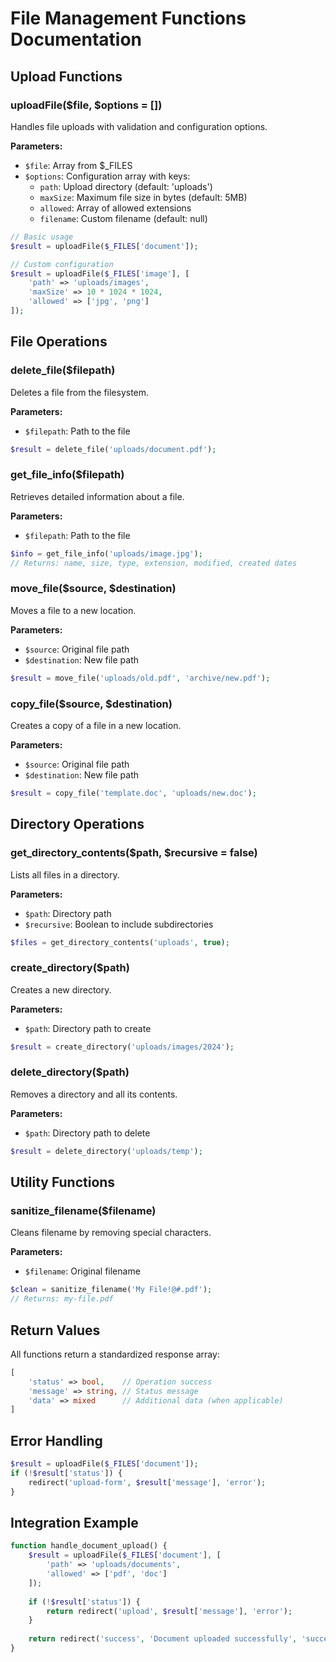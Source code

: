 # File Management Functions Documentation

## Upload Functions

### uploadFile($file, $options = [])
Handles file uploads with validation and configuration options.

**Parameters:**
- `$file`: Array from $_FILES
- `$options`: Configuration array with keys:
  - `path`: Upload directory (default: 'uploads')
  - `maxSize`: Maximum file size in bytes (default: 5MB)
  - `allowed`: Array of allowed extensions
  - `filename`: Custom filename (default: null)

```php
// Basic usage
$result = uploadFile($_FILES['document']);

// Custom configuration
$result = uploadFile($_FILES['image'], [
    'path' => 'uploads/images',
    'maxSize' => 10 * 1024 * 1024,
    'allowed' => ['jpg', 'png']
]);
```

## File Operations

### delete_file($filepath)
Deletes a file from the filesystem.

**Parameters:**
- `$filepath`: Path to the file

```php
$result = delete_file('uploads/document.pdf');
```

### get_file_info($filepath)
Retrieves detailed information about a file.

**Parameters:**
- `$filepath`: Path to the file

```php
$info = get_file_info('uploads/image.jpg');
// Returns: name, size, type, extension, modified, created dates
```

### move_file($source, $destination)
Moves a file to a new location.

**Parameters:**
- `$source`: Original file path
- `$destination`: New file path

```php
$result = move_file('uploads/old.pdf', 'archive/new.pdf');
```

### copy_file($source, $destination)
Creates a copy of a file in a new location.

**Parameters:**
- `$source`: Original file path
- `$destination`: New file path

```php
$result = copy_file('template.doc', 'uploads/new.doc');
```

## Directory Operations

### get_directory_contents($path, $recursive = false)
Lists all files in a directory.

**Parameters:**
- `$path`: Directory path
- `$recursive`: Boolean to include subdirectories

```php
$files = get_directory_contents('uploads', true);
```

### create_directory($path)
Creates a new directory.

**Parameters:**
- `$path`: Directory path to create

```php
$result = create_directory('uploads/images/2024');
```

### delete_directory($path)
Removes a directory and all its contents.

**Parameters:**
- `$path`: Directory path to delete

```php
$result = delete_directory('uploads/temp');
```

## Utility Functions

### sanitize_filename($filename)
Cleans filename by removing special characters.

**Parameters:**
- `$filename`: Original filename

```php
$clean = sanitize_filename('My File!@#.pdf');
// Returns: my-file.pdf
```

## Return Values
All functions return a standardized response array:
```php
[
    'status' => bool,    // Operation success
    'message' => string, // Status message
    'data' => mixed      // Additional data (when applicable)
]
```

## Error Handling
```php
$result = uploadFile($_FILES['document']);
if (!$result['status']) {
    redirect('upload-form', $result['message'], 'error');
}
```

## Integration Example
```php
function handle_document_upload() {
    $result = uploadFile($_FILES['document'], [
        'path' => 'uploads/documents',
        'allowed' => ['pdf', 'doc']
    ]);
    
    if (!$result['status']) {
        return redirect('upload', $result['message'], 'error');
    }
    
    return redirect('success', 'Document uploaded successfully', 'success');
}
```